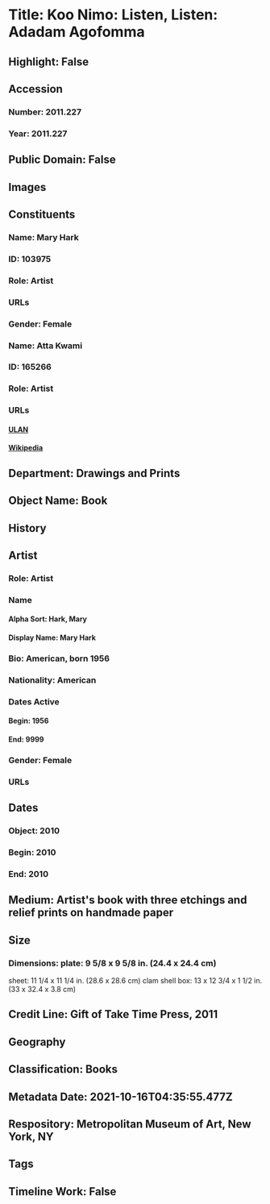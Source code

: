# Title: Koo Nimo: Listen, Listen: Adadam Agofomma
## Highlight: False
## Accession
### Number: 2011.227
### Year: 2011.227
## Public Domain: False
## Images
## Constituents
### Name: Mary Hark
### ID: 103975
### Role: Artist
### URLs
### Gender: Female
### Name: Atta Kwami
### ID: 165266
### Role: Artist
### URLs
#### [ULAN](http://vocab.getty.edu/page/ulan/500356016)
#### [Wikipedia](https://www.wikidata.org/wiki/Q3629057)
## Department: Drawings and Prints
## Object Name: Book
## History
## Artist
### Role: Artist
### Name
#### Alpha Sort: Hark, Mary
#### Display Name: Mary Hark
### Bio: American, born 1956
### Nationality: American
### Dates Active
#### Begin: 1956
#### End: 9999
### Gender: Female
### URLs
## Dates
### Object: 2010
### Begin: 2010
### End: 2010
## Medium: Artist's book with three etchings and relief prints on handmade paper
## Size
### Dimensions: plate: 9 5/8 x 9 5/8 in. (24.4 x 24.4 cm)
sheet: 11 1/4 x 11 1/4 in. (28.6 x 28.6 cm)
clam shell box: 13 x 12 3/4 x 1 1/2 in. (33 x 32.4 x 3.8 cm)
## Credit Line: Gift of Take Time Press, 2011
## Geography
## Classification: Books
## Metadata Date: 2021-10-16T04:35:55.477Z
## Respository: Metropolitan Museum of Art, New York, NY
## Tags
## Timeline Work: False